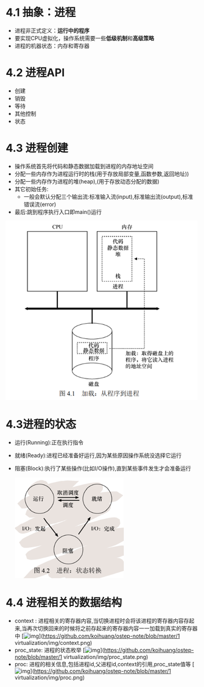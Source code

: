 # 4.1 抽象：进程

* 进程非正式定义：**运行中的程序**
* 要实现CPU虚拟化，操作系统需要一些**低级机制**和**高级策略**
* 进程的机器状态：内存和寄存器

# 4.2 进程API

* 创建
* 销毁
* 等待
* 其他控制
* 状态

# 4.3 进程创建

- 操作系统首先将代码和静态数据加载到进程的内存地址空间
- 分配一些内存作为进程运行时的栈(用于存放局部变量,函数参数,返回地址))
- 分配一些内存作为进程的堆(heap),(用于存放动态分配的数据)
- 其它初始任务:
  - 一般会默认分配三个输出流:标准输入流(input),标准输出流(output),标准错误流(error)
- 最后:跳到程序执行入口即main()运行

<img src="笔记图片/image-20220120203333892.png" alt="image-20220120203333892" style="zoom:80%;" />

# 4.3进程的状态

- 运行(Running):正在执行指令

- 就绪(Ready):进程已经准备好运行,因为某些原因操作系统没选择它运行

- 阻塞(Block):执行了某些操作(比如I/O操作),直到某些事件发生才会准备运行 

  <img src="笔记图片/image-20220120203618466.png" alt="image-20220120203618466" style="zoom:80%;" />

# 4.4 进程相关的数据结构

- context : 进程相关的寄存器内容,当切换进程时会将该进程的寄存器内容存起来,当再次切换回来的时候将之前存起来的寄存器内容一一加载到真实的寄存器中 [![img](https://github.com/koihuang/ostep-note/raw/master/1%20virtualization/img/context.png)](https://github.com/koihuang/ostep-note/blob/master/1 virtualization/img/context.png)
- proc_state: 进程的状态枚举 [![img](https://github.com/koihuang/ostep-note/raw/master/1%20virtualization/img/proc_state.png)](https://github.com/koihuang/ostep-note/blob/master/1 virtualization/img/proc_state.png)
- proc: 进程的相关信息,包括进程id,父进程id,context的引用,proc_state值等 [![img](https://github.com/koihuang/ostep-note/raw/master/1%20virtualization/img/proc.png)](https://github.com/koihuang/ostep-note/blob/master/1 virtualization/img/proc.png)